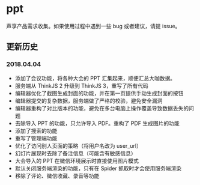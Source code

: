 # ppt

声享产品需求收集。如果使用过程中遇到一些 bug 或者建议，请提 issue。

## 更新历史

### 2018.04.04

* 添加了会议功能，将各种大会的 PPT  汇集起来，顺便汇总大咖数据。
* 服务端从 ThinkJS 2 升级到 ThinkJS 3，重写了所有代码
* 编辑器优化了截图生成封面的功能，并在第一页提供手动生成封面的按钮
* 编辑器提交的复杂数据，服务端做了严格的校验，避免安全漏洞
* 编辑器重构了对比版本的功能，避免在多台电脑上操作覆盖导致数据丢失的问题
* 去除导入 PPT 的功能，只允许导入 PDF。重构了 PDF 生成图片的功能
* 添加了搜索的功能
* 重写了管理端功能
* 优化了访问别人页面的策略（将用户名改为 user_url）
* 幻灯片展现时去除了备注信息（可能含有敏感信息）
* 大会导入的 PPT 在微信环境展示时直接使用图片模式
* 默认关闭服务端渲染的功能，只有在 Spider 抓取时才会使用服务端渲染
* 移除了评论、微信收藏、录音等功能
